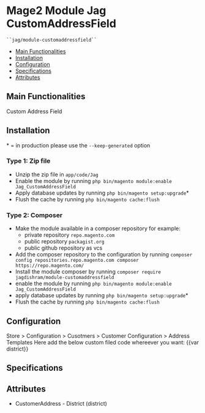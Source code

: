 # Mage2 Module Jag CustomAddressField

    ``jag/module-customaddressfield``

 - [Main Functionalities](#markdown-header-main-functionalities)
 - [Installation](#markdown-header-installation)
 - [Configuration](#markdown-header-configuration)
 - [Specifications](#markdown-header-specifications)
 - [Attributes](#markdown-header-attributes)


## Main Functionalities
Custom Address Field

## Installation
\* = in production please use the `--keep-generated` option

### Type 1: Zip file

 - Unzip the zip file in `app/code/Jag`
 - Enable the module by running `php bin/magento module:enable Jag_CustomAddressField`
 - Apply database updates by running `php bin/magento setup:upgrade`\*
 - Flush the cache by running `php bin/magento cache:flush`

### Type 2: Composer

 - Make the module available in a composer repository for example:
    - private repository `repo.magento.com`
    - public repository `packagist.org`
    - public github repository as vcs
 - Add the composer repository to the configuration by running `composer config repositories.repo.magento.com composer https://repo.magento.com/`
 - Install the module composer by running `composer require jagdishram/module-customaddressfield`
 - enable the module by running `php bin/magento module:enable Jag_CustomAddressField`
 - apply database updates by running `php bin/magento setup:upgrade`\*
 - Flush the cache by running `php bin/magento cache:flush`


## Configuration
Store > Configuration > Cusotmers > Customer Configuration > Address Templates
Here add the below custom filed code whereever you want:
{{var district}}



## Specifications




## Attributes

 - CustomerAddress - District (district)

